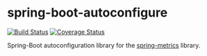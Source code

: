# spring-boot-autoconfigure

[![Build Status](https://travis-ci.org/sandor-nemeth/metrics-spring-autoconfigure.svg?branch=master)](https://travis-ci.org/sandor-nemeth/metrics-spring-autoconfigure)
[![Coverage Status](https://coveralls.io/repos/sandor-nemeth/metrics-spring-autoconfigure/badge.svg?branch=master&service=github)](https://coveralls.io/github/sandor-nemeth/metrics-spring-autoconfigure?branch=master)

Spring-Boot autoconfiguration library for the [spring-metrics](https://github.com/ryantenney/metrics-spring) library.
